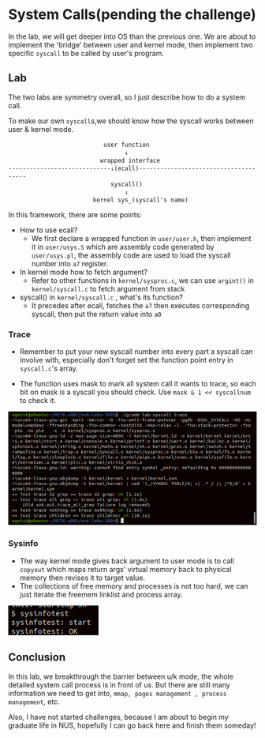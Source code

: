 <h1>System Calls(pending the challenge)</h1>

In the lab, we will get deeper into OS than the previous one. We are about to implement the 'bridge' between user and kernel mode, then implement two specific `syscall` to be called by user's program.



<h2>Lab</h2>

The two labs are symmetry overall, so I just describe how to do a system call.

To make our own `syscall`s,we should know how the syscall works between user & kernel mode.

```
						   user function
							     ↓
					      wrapped interface
-----------------------------↓(ecall)--------------------------------------
						     syscall()
						     	 ↓
						kernel sys_(syscall's name)
```

In this framework, there are some points:

* How to use ecall?
  * We first declare a wrapped function in `user/user.h`, then implement it in `user/usys.S` which are assembly code generated by `user/usys.pl`, the assembly code are used to load the syscall number into `a7` register.
* In kernel mode how to fetch argument?
  * Refer to other functions in `kernel/sysproc.c`, we can use `argint()` in `kernel/syscall.c` to fetch argument from stack
* syscall() in `kernel/syscall.c` , what's its function?
  * It precedes after ecall, fetches the `a7` then executes corresponding syscall, then put the return value into `a0`



<h3> Trace</h3>

* Remember to put your new syscall number into every part a syscall can involve with, especially don't forget set the function point entry in `syscall.c`'s array.

* The function uses mask to mark all system call it wants to trace, so each bit on mask is a syscall you should check. Use `mask & 1 << syscallnum ` to check it.

![Lab2-1](Image/Lab2-1.png)

<h3>Sysinfo</h3>

* The way kernel mode gives back argument to user mode is to call `copyout` which maps return args' virtual memory back to physical memory then revises it to target value.
* The collections of free memory and processes is not too hard, we can just iterate the freemem linklist and process array.

![lab2-2](Image/lab2-2.png)

<h2>Conclusion</h2>

In this lab, we breakthrough the barrier between u/k mode, the whole detailed system call process is in front of us. But there are still many information we need to get into, `mmap, pages management , process management`, etc.



Also, I have not started challenges, because I am about to begin my graduate life in NUS, hopefully I can go back here and finish them someday!

